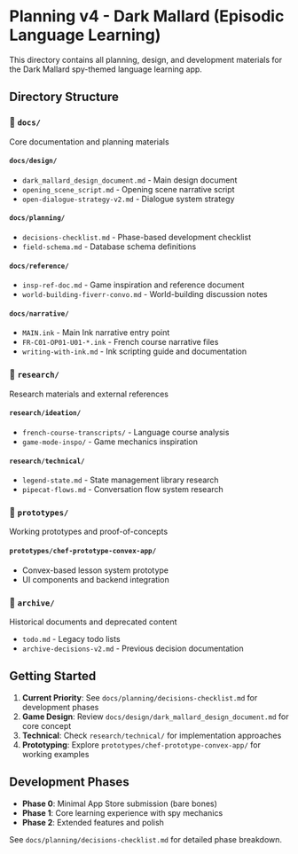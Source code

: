 # Planning v4 - Dark Mallard (Episodic Language Learning)

This directory contains all planning, design, and development materials for the
Dark Mallard spy-themed language learning app.

## Directory Structure

### 📁 `docs/`

Core documentation and planning materials

#### `docs/design/`

- `dark_mallard_design_document.md` - Main design document
- `opening_scene_script.md` - Opening scene narrative script
- `open-dialogue-strategy-v2.md` - Dialogue system strategy

#### `docs/planning/`

- `decisions-checklist.md` - Phase-based development checklist
- `field-schema.md` - Database schema definitions

#### `docs/reference/`

- `insp-ref-doc.md` - Game inspiration and reference document
- `world-building-fiverr-convo.md` - World-building discussion notes

#### `docs/narrative/`

- `MAIN.ink` - Main Ink narrative entry point
- `FR-C01-OP01-U01-*.ink` - French course narrative files
- `writing-with-ink.md` - Ink scripting guide and documentation

### 📁 `research/`

Research materials and external references

#### `research/ideation/`

- `french-course-transcripts/` - Language course analysis
- `game-mode-inspo/` - Game mechanics inspiration

#### `research/technical/`

- `legend-state.md` - State management library research
- `pipecat-flows.md` - Conversation flow system research

### 📁 `prototypes/`

Working prototypes and proof-of-concepts

#### `prototypes/chef-prototype-convex-app/`

- Convex-based lesson system prototype
- UI components and backend integration

### 📁 `archive/`

Historical documents and deprecated content

- `todo.md` - Legacy todo lists
- `archive-decisions-v2.md` - Previous decision documentation

## Getting Started

1. **Current Priority**: See `docs/planning/decisions-checklist.md` for
   development phases
2. **Game Design**: Review `docs/design/dark_mallard_design_document.md` for
   core concept
3. **Technical**: Check `research/technical/` for implementation approaches
4. **Prototyping**: Explore `prototypes/chef-prototype-convex-app/` for
   working examples

## Development Phases

- **Phase 0**: Minimal App Store submission (bare bones)
- **Phase 1**: Core learning experience with spy mechanics
- **Phase 2**: Extended features and polish

See `docs/planning/decisions-checklist.md` for detailed phase breakdown.
